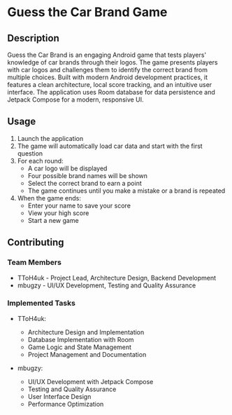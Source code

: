 # Guess the Car Brand Game

## Description
Guess the Car Brand is an engaging Android game that tests players' knowledge of car brands through their logos. The game presents players with car logos and challenges them to identify the correct brand from multiple choices. Built with modern Android development practices, it features a clean architecture, local score tracking, and an intuitive user interface. The application uses Room database for data persistence and Jetpack Compose for a modern, responsive UI.


## Usage
1. Launch the application
2. The game will automatically load car data and start with the first question
3. For each round:
   - A car logo will be displayed
   - Four possible brand names will be shown
   - Select the correct brand to earn a point
   - The game continues until you make a mistake or a brand is repeated
4. When the game ends:
   - Enter your name to save your score
   - View your high score
   - Start a new game

## Contributing
### Team Members
- TToH4uk - Project Lead, Architecture Design, Backend Development
- mbugzy - UI/UX Development, Testing and Quality Assurance

### Implemented Tasks
- TToH4uk:
  - Architecture Design and Implementation
  - Database Implementation with Room
  - Game Logic and State Management
  - Project Management and Documentation

- mbugzy:
  - UI/UX Development with Jetpack Compose
  - Testing and Quality Assurance
  - User Interface Design
  - Performance Optimization
